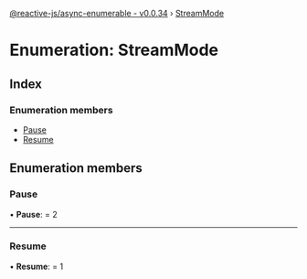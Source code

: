[@reactive-js/async-enumerable - v0.0.34](../README.md) › [StreamMode](streammode.md)

# Enumeration: StreamMode

## Index

### Enumeration members

* [Pause](streammode.md#pause)
* [Resume](streammode.md#resume)

## Enumeration members

###  Pause

• **Pause**: = 2

___

###  Resume

• **Resume**: = 1
